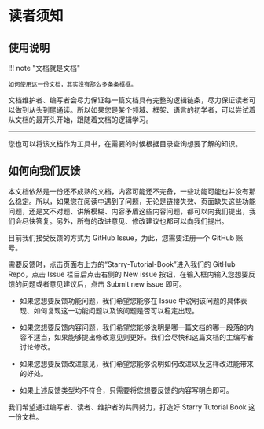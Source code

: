 # 读者须知

## 使用说明

!!! note "文档就是文档"

    如何使用这一份文档，其实没有那么多条条框框。

文档维护者、编写者会尽力保证每一篇文档具有完整的逻辑链条，尽力保证读者可以做到从头到尾通读。所以如果您是某个领域、框架、语言的初学者，可以尝试着从文档的最开头开始，跟随着文档的逻辑学习。

---

您也可以将该文档作为工具书，在需要的时候根据目录查询想要了解的知识。

## 如何向我们反馈

本文档依然是一份还不成熟的文档，内容可能还不完备，一些功能可能也并没有那么稳定。所以，如果您在阅读中遇到了问题，无论是链接失效、页面缺失这些功能问题，还是文不对题、讲解模糊、内容矛盾这些内容问题，都可以向我们提出，我们会尽快答复。另外，所有的改进意见、修改建议也都可以向我们提出。

目前我们接受反馈的方式为 GitHub Issue，为此，您需要注册一个 GitHub 账号。

需要反馈时，点击页面右上方的“Starry-Tutorial-Book”进入我们的 GitHub Repo，点击 Issue 栏目后点击右侧的 New issue 按钮，在输入框内输入您想要反馈的问题或者意见建议后，点击 Submit new issue 即可。

- 如果您想要反馈功能问题，我们希望您能够在 Issue 中说明该问题的具体表现、如何复现这一功能问题以及该问题是否可以稳定出现。

- 如果您想要反馈内容问题，我们希望您能够说明是哪一篇文档的哪一段落的内容不适当，如果能够提出修改意见则更好。我们会尽快和这篇文档的主编写者讨论修改。

- 如果您想要反馈改进意见，我们希望您能够说明如何改进以及这样改进能带来的好处。

- 如果上述反馈类型均不符合，只需要将您想要反馈的内容写明白即可。

我们希望通过编写者、读者、维护者的共同努力，打造好 Starry Tutorial Book 这一份文档。